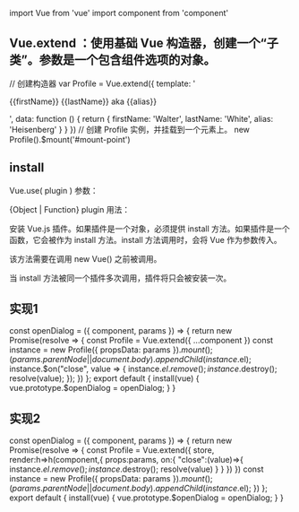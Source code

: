 import Vue from 'vue'
import component from 'component'
## Vue.extend ：使用基础 Vue 构造器，创建一个“子类”。参数是一个包含组件选项的对象。

// 创建构造器
var Profile = Vue.extend({
  template: '<p>{{firstName}} {{lastName}} aka {{alias}}</p>',
  data: function () {
    return {
      firstName: 'Walter',
      lastName: 'White',
      alias: 'Heisenberg'
    }
  }
})
// 创建 Profile 实例，并挂载到一个元素上。
new Profile().$mount('#mount-point')

## install
Vue.use( plugin )
参数：

{Object | Function} plugin
用法：

安装 Vue.js 插件。如果插件是一个对象，必须提供 install 方法。如果插件是一个函数，它会被作为 install 方法。install 方法调用时，会将 Vue 作为参数传入。

该方法需要在调用 new Vue() 之前被调用。

当 install 方法被同一个插件多次调用，插件将只会被安装一次。



## 实现1

const openDialog = ({ component, params }) => {
    return new Promise(resolve => {
        const Profile = Vue.extend({
            ...component
        })
        const instance = new Profile({ propsData: params }).$mount();
        (params.parentNode || document.body).appendChild(instance.$el);
        instance.$on("close", value => {
            instance.$el.remove();
            instance.$destroy(); 
            resolve(value);
        });
    })
};
export default {
    install(vue) {
        vue.prototype.$openDialog = openDialog;
    }
}

## 实现2

const openDialog = ({ component, params }) => {
    return new Promise(resolve => {
        const Profile = Vue.extend({
            store,
            render:h=>h(component,{
                props:params,
                on:{
                    "close":(value)=>{
                        instance.$el.remove();
                        instance.$destroy();
                        resolve(value)
                    }
                }
            })
        })
        const instance = new Profile({ propsData: params }).$mount();
        (params.parentNode || document.body).appendChild(instance.$el);
    })
};
export default {
    install(vue) {
        vue.prototype.$openDialog = openDialog;
    }
}